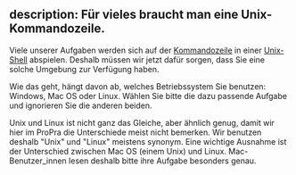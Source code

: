 description: Für vieles braucht man eine Unix-Kommandozeile.
---
Viele unserer Aufgaben werden sich auf der 
[Kommandozeile](https://de.wikipedia.org/wiki/Kommandozeile) 
in einer 
[Unix-Shell](https://de.wikipedia.org/wiki/Unix-Shell)
abspielen.
Deshalb müssen wir jetzt dafür sorgen, dass Sie eine solche Umgebung zur
Verfügung haben.

Wie das geht, hängt davon ab, welches Betriebssystem Sie benutzen:
Windows, Mac OS oder Linux.
Wählen Sie bitte die dazu passende Aufgabe und ignorieren Sie die
anderen beiden.

Unix und Linux ist nicht ganz das Gleiche, aber ähnlich genug, damit wir hier
im ProPra die Unterschiede meist nicht bemerken.
Wir benutzen deshalb "Unix" und "Linux" meistens synonym.
Eine wichtige Ausnahme ist der Unterschied zwischen Mac OS (einem Unix)
und Linux. 
Mac-Benutzer_innen lesen deshalb bitte ihre Aufgabe besonders genau.  